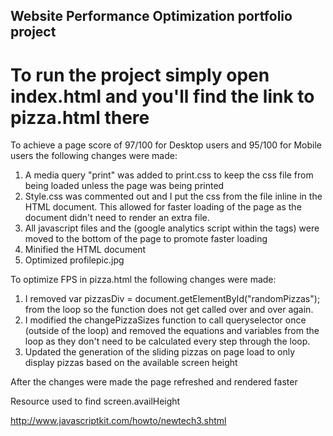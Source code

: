 ## Website Performance Optimization portfolio project

# To run the project simply open index.html and you'll find the link to pizza.html there

To achieve a page score of 97/100 for Desktop users and 95/100 for Mobile users the following changes were made:

1. A media query "print" was added to print.css to keep the css file from being loaded unless the page was being printed
2. Style.css was commented out and I put the css from the file inline in the HTML document. This allowed for faster loading of the page as the document didn't need to render an extra file.
3. All javascript files and the (google analytics script within the <script></script> tags) were moved to the bottom of the page to promote faster loading
4. Minified the HTML document
5. Optimized profilepic.jpg


To optimize FPS in pizza.html the following changes were made:

1. I removed var pizzasDiv = document.getElementById("randomPizzas"); from the loop so the function does not get called over and over again.
2. I modified the changePizzaSizes function to call queryselector once (outside of the loop) and removed the equations and variables from the loop as they don't need to be calculated every step through the loop.
3. Updated the generation of the sliding pizzas on page load to only display pizzas based on the available screen height

After the changes were made the page refreshed and rendered faster

Resource used to find screen.availHeight

http://www.javascriptkit.com/howto/newtech3.shtml
